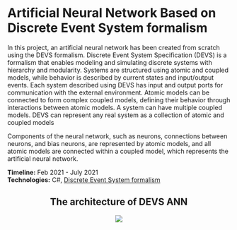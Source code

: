 # Artificial Neural Network Based on Discrete Event System formalism

In this project, an artificial neural network has been created from scratch using the DEVS formalism.
Discrete Event System Specification (DEVS) is a formalism that enables modeling and simulating discrete systems with hierarchy and modularity. Systems are structured using atomic and coupled models, while behavior is described by current states and input/output events. Each system described using DEVS has input and output ports for communication with the external environment. Atomic models can be connected to form complex coupled models, defining their behavior through interactions between atomic models. A system can have multiple coupled models. DEVS can represent any real system as a collection of atomic and coupled models

Components of the neural network, such as neurons, connections between neurons, and bias neurons, are represented by atomic models, and all atomic models are connected within a coupled model, which represents the artificial neural network.

<b>Timeline:</b> Feb 2021 - July 2021<br>
<b>Technologies:</b> C#, <a href='https://xsy-csharp.sourceforge.net/DEVSsharp/DEVSsharpSim.pdf'>Discrete Event System formalism</a>

<div align="center">
  <h2>The architecture of DEVS ANN</h2>
  <img src='https://github.com/filipbojovic/GraduateProject/blob/main/docs/network%20artchitecture.png'/>
</div>
